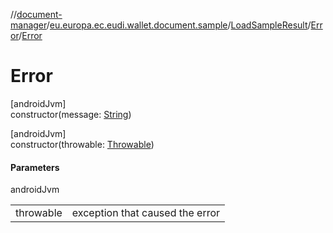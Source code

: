 //[document-manager](../../../../index.md)/[eu.europa.ec.eudi.wallet.document.sample](../../index.md)/[LoadSampleResult](../index.md)/[Error](index.md)/[Error](-error.md)

# Error

[androidJvm]\
constructor(message: [String](https://kotlinlang.org/api/latest/jvm/stdlib/kotlin/-string/index.html))

[androidJvm]\
constructor(throwable: [Throwable](https://kotlinlang.org/api/latest/jvm/stdlib/kotlin/-throwable/index.html))

#### Parameters

androidJvm

| | |
|---|---|
| throwable | exception that caused the error |
